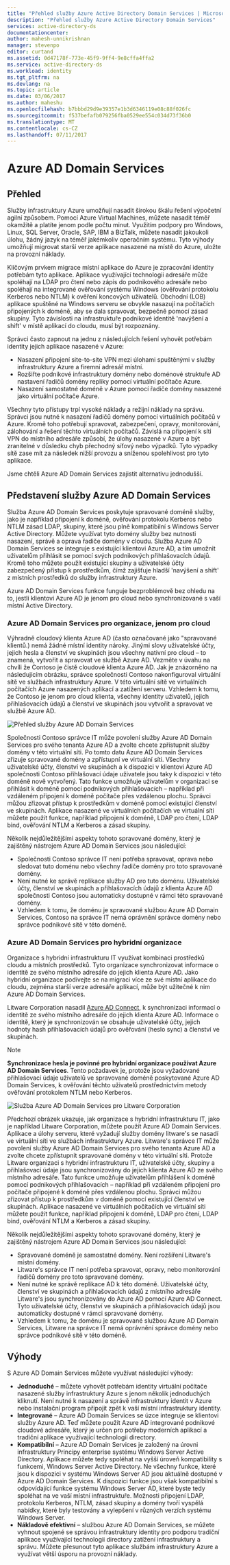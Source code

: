 ```yaml
---
title: "Přehled služby Azure Active Directory Domain Services | Microsoft Docs"
description: "Přehled služby Azure Active Directory Domain Services"
services: active-directory-ds
documentationcenter: 
author: mahesh-unnikrishnan
manager: stevenpo
editor: curtand
ms.assetid: 0d47178f-773e-45f9-9ff4-9e8cffa4ffa2
ms.service: active-directory-ds
ms.workload: identity
ms.tgt_pltfrm: na
ms.devlang: na
ms.topic: article
ms.date: 03/06/2017
ms.author: maheshu
ms.openlocfilehash: b7bbbd29d9e39357e1b3d6346119e08c88f026fc
ms.sourcegitcommit: f537befafb079256fba0529ee554c034d73f36b0
ms.translationtype: MT
ms.contentlocale: cs-CZ
ms.lasthandoff: 07/11/2017
---
```

# <a name="azure-ad-domain-services"></a>Azure AD Domain Services
## <a name="overview"></a>Přehled
Služby infrastruktury Azure umožňují nasadit širokou škálu řešení výpočetní agilní způsobem. Pomocí Azure Virtual Machines, můžete nasadit téměř okamžitě a platíte jenom podle počtu minut. Využitím podpory pro Windows, Linux, SQL Server, Oracle, SAP, IBM a BizTalk, můžete nasadit jakoukoli úlohu, žádný jazyk na téměř jakémkoliv operačním systému. Tyto výhody umožňují migrovat starší verze aplikace nasazené na místě do Azure, uložte na provozní náklady.

Klíčovým prvkem migrace místní aplikace do Azure je zpracování identity potřebám tyto aplikace. Aplikace využívající technologii adresáře může spoléhají na LDAP pro čtení nebo zápis do podnikového adresáře nebo spoléhají na integrované ověřování systému Windows (ověřování protokolu Kerberos nebo NTLM) k ověření koncových uživatelů. Obchodní (LOB) aplikace spuštěné na Windows serveru se obvykle nasazují na počítačích připojených k doméně, aby se dala spravovat, bezpečně pomocí zásad skupiny. Tyto závislosti na infrastruktuře podnikové identitě 'navýšení a shift' v místě aplikací do cloudu, musí být rozpoznány.

Správci často zapnout na jednu z následujících řešení vyhovět potřebám identity jejich aplikace nasazené v Azure:

* Nasazení připojení site-to-site VPN mezi úlohami spuštěnými v služby infrastruktury Azure a firemní adresář místní.
* Rozšiřte podnikové infrastruktury domény nebo doménové struktuře AD nastavení řadičů domény repliky pomocí virtuální počítače Azure.
* Nasazení samostatné doméně v Azure pomocí řadiče domény nasazené jako virtuální počítače Azure.

Všechny tyto přístupy trpí vysoké náklady a režijní náklady na správu. Správci jsou nutné k nasazení řadičů domény pomocí virtuálních počítačů v Azure. Kromě toho potřebují spravovat, zabezpečení, opravy, monitorování, zálohování a řešení těchto virtuálních počítačů. Závislá na připojení k síti VPN do místního adresáře způsobí, že úlohy nasazené v Azure a být zranitelné v důsledku chyb přechodný síťový nebo výpadků. Tyto výpadky sítě zase mít za následek nižší provozu a sníženou spolehlivost pro tyto aplikace.

Jsme chtěli Azure AD Domain Services zajistit alternativu jednodušší.

## <a name="introducing-azure-ad-domain-services"></a>Představení služby Azure AD Domain Services
Služba Azure AD Domain Services poskytuje spravované doméně služby, jako je například připojení k doméně, ověřování protokolu Kerberos nebo NTLM zásad LDAP, skupiny, které jsou plně kompatibilní s Windows Server Active Directory. Můžete využívat tyto domény služby bez nutnosti nasazení, správě a oprava řadiče domény v cloudu. Služba Azure AD Domain Services se integruje s existující klientovi Azure AD, a tím umožnit uživatelům přihlásit se pomocí svých podnikových přihlašovacích údajů. Kromě toho můžete použít existující skupiny a uživatelské účty zabezpečený přístup k prostředkům, čímž zajišťuje hladší 'navýšení a shift' z místních prostředků do služby infrastruktury Azure.

Azure AD Domain Services funkce funguje bezproblémově bez ohledu na to, jestli klientovi Azure AD je jenom pro cloud nebo synchronizované s vaší místní Active Directory.

### <a name="azure-ad-domain-services-for-cloud-only-organizations"></a>Azure AD Domain Services pro organizace, jenom pro cloud
Výhradně cloudový klienta Azure AD (často označované jako "spravované klientů.) nemá žádné místní identity nároky. Jinými slovy uživatelské účty, jejich hesla a členství ve skupinách jsou všechny nativní pro cloud – to znamená, vytvořit a spravovat ve službě Azure AD. Vezměte v úvahu na chvíli že Contoso je čistě cloudové klienta Azure AD. Jak je znázorněno na následujícím obrázku, správce společnosti Contoso nakonfiguroval virtuální sítě ve službách infrastruktury Azure. V této virtuální sítě ve virtuálních počítačích Azure nasazených aplikací a zatížení serveru. Vzhledem k tomu, že Contoso je jenom pro cloud klienta, všechny identity uživatelů, jejich přihlašovacích údajů a členství ve skupinách jsou vytvořit a spravovat ve službě Azure AD.

![Přehled služby Azure AD Domain Services](./media/active-directory-domain-services-overview/aadds-overview.png)

Společnosti Contoso správce IT může povolení služby Azure AD Domain Services pro svého tenanta Azure AD a zvolte chcete zpřístupnit služby domény v této virtuální síti. Po tomto datu Azure AD Domain Services zřizuje spravované domény a zpřístupní ve virtuální síti. Všechny uživatelské účty, členství ve skupinách a k dispozici v klientovi Azure AD společnosti Contoso přihlašovací údaje uživatele jsou taky k dispozici v této doméně nově vytvořený. Tato funkce umožňuje uživatelům v organizaci se přihlásit k doméně pomocí podnikových přihlašovacích – například při vzdáleném připojení k doméně počítače přes vzdálenou plochu. Správci můžou zřizovat přístup k prostředkům v doméně pomocí existující členství ve skupinách. Aplikace nasazené ve virtuálních počítačích ve virtuální síti můžete použít funkce, například připojení k doméně, LDAP pro čtení, LDAP bind, ověřování NTLM a Kerberos a zásad skupiny.

Několik nejdůležitějšími aspekty tohoto spravované domény, který je zajištěný nástrojem Azure AD Domain Services jsou následující:

* Společnosti Contoso správce IT není potřeba spravovat, oprava nebo sledovat tuto doménu nebo všechny řadiče domény pro toto spravované domény.
* Není nutné ke správě replikace služby AD pro tuto doménu. Uživatelské účty, členství ve skupinách a přihlašovacích údajů z klienta Azure AD společnosti Contoso jsou automaticky dostupné v rámci této spravované domény.
* Vzhledem k tomu, že doménu je spravované službou Azure AD Domain Services, Contoso na správce IT nemá oprávnění správce domény nebo správce podnikové sítě v této doméně.

### <a name="azure-ad-domain-services-for-hybrid-organizations"></a>Azure AD Domain Services pro hybridní organizace
Organizace s hybridní infrastrukturu IT využívat kombinaci prostředků cloudu a místních prostředků. Tyto organizace synchronizovat informace o identitě ze svého místního adresáře do jejich klienta Azure AD. Jako hybridní organizace podívejte se na migraci více ze své místní aplikace do cloudu, zejména starší verze adresáře aplikací, může být užitečné k nim Azure AD Domain Services.

Litware Corporation nasadil [Azure AD Connect](../active-directory/active-directory-aadconnect.md), k synchronizaci informací o identitě ze svého místního adresáře do jejich klienta Azure AD. Informace o identitě, který je synchronizován se obsahuje uživatelské účty, jejich hodnoty hash přihlašovacích údajů pro ověřování (heslo sync) a členství ve skupinách.

> [!NOTE]
> **Synchronizace hesla je povinné pro hybridní organizace používat Azure AD Domain Services**. Tento požadavek je, protože jsou vyžadované přihlašovací údaje uživatelů ve spravované doméně poskytované Azure AD Domain Services, k ověřování těchto uživatelů prostřednictvím metody ověřování protokolem NTLM nebo Kerberos.
>
>

![Služba Azure AD Domain Services pro Litware Corporation](./media/active-directory-domain-services-overview/aadds-overview-synced-tenant.png)

Předchozí obrázek ukazuje, jak organizace s hybridní infrastrukturu IT, jako je například Litware Corporation, můžete použít Azure AD Domain Services. Aplikace a úlohy serveru, které vyžadují služby domény litware's se nasadí ve virtuální síti ve službách infrastruktury Azure. Litware's správce IT může povolení služby Azure AD Domain Services pro svého tenanta Azure AD a zvolte chcete zpřístupnit spravované domény v této virtuální síti. Protože Litware organizaci s hybridní infrastrukturu IT, uživatelské účty, skupiny a přihlašovací údaje jsou synchronizovány do jejich klienta Azure AD ze svého místního adresáře. Tato funkce umožňuje uživatelům přihlášení k doméně pomocí podnikových přihlašovacích – například při vzdáleném připojení pro počítače připojené k doméně přes vzdálenou plochu. Správci můžou zřizovat přístup k prostředkům v doméně pomocí existující členství ve skupinách. Aplikace nasazené ve virtuálních počítačích ve virtuální síti můžete použít funkce, například připojení k doméně, LDAP pro čtení, LDAP bind, ověřování NTLM a Kerberos a zásad skupiny.

Několik nejdůležitějšími aspekty tohoto spravované domény, který je zajištěný nástrojem Azure AD Domain Services jsou následující:

* Spravované doméně je samostatné domény. Není rozšíření Litware's místní domény.
* Litware's správce IT není potřeba spravovat, opravy, nebo monitorování řadičů domény pro toto spravované domény.
* Není nutné ke správě replikace AD k této doméně. Uživatelské účty, členství ve skupinách a přihlašovacích údajů z místního adresáře Litware's jsou synchronizovány do Azure AD pomocí Azure AD Connect. Tyto uživatelské účty, členství ve skupinách a přihlašovacích údajů jsou automaticky dostupné v rámci spravované domény.
* Vzhledem k tomu, že doménu je spravované službou Azure AD Domain Services, Litware na správce IT nemá oprávnění správce domény nebo správce podnikové sítě v této doméně.

## <a name="benefits"></a>Výhody
S Azure AD Domain Services můžete využívat následující výhody:

* **Jednoduché** – můžete vyhovět potřebám identity virtuální počítače nasazené služby infrastruktury Azure s jenom několik jednoduchých kliknutí. Není nutné k nasazení a správě infrastruktury identit v Azure nebo instalační program připojit zpět k vaší místní infrastruktury identity.
* **Integrované** – Azure AD Domain Services se úzce integruje se klientovi služby Azure AD. Teď můžete použít Azure AD integrované podnikové cloudové adresáře, který je určen pro potřeby moderních aplikací a tradiční aplikace využívající technologii directory.
* **Kompatibilní** – Azure AD Domain Services je založený na úrovni infrastruktury Principy enterprise systému Windows Server Active Directory. Aplikace můžete tedy spoléhat na vyšší úroveň kompatibility s funkcemi, Windows Server Active Directory. Ne všechny funkce, které jsou k dispozici v systému Windows Server AD jsou aktuálně dostupné v Azure AD Domain Services. K dispozici funkce jsou však kompatibilní s odpovídající funkce systému Windows Server AD, které byste tedy spoléhat na ve vaší místní infrastruktuře. Možnosti připojení LDAP, protokolu Kerberos, NTLM, zásad skupiny a domény tvoří vyspělá nabídky, které byly testovány a vylepšení v různých verzích systému Windows Server.
* **Nákladově efektivní** – službou Azure AD Domain Services, se můžete vyhnout spojené se správou infrastruktury identity pro podporu tradiční aplikace využívající technologii directory zatížení infrastruktury a správu. Můžete přesunout tyto aplikace službám infrastruktury Azure a využívat větší úsporu na provozní náklady.
